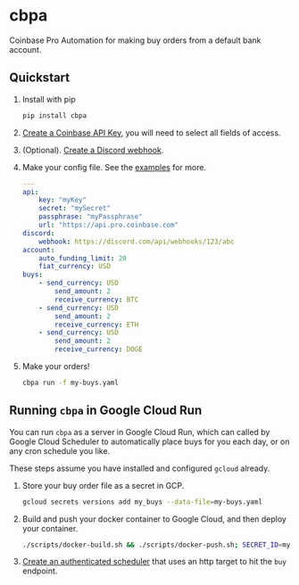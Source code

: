 # cbpa

Coinbase Pro Automation for making buy orders from a default bank account.

## Quickstart

1. Install with pip

    ```sh
    pip install cbpa
    ```

1. [Create a Coinbase API Key](https://help.coinbase.com/en/pro/other-topics/api/how-do-i-create-an-api-key-for-coinbase-pro), you will need to select all fields of access.

1. (Optional). [Create a Discord webhook](https://support.discord.com/hc/en-us/articles/228383668-Intro-to-Webhooks).

1. Make your config file. See the [examples](./examples) for more.

    ```yaml
    ---
    api:
        key: "myKey"
        secret: "mySecret"
        passphrase: "myPassphrase"
        url: "https://api.pro.coinbase.com"
    discord:
        webhook: https://discord.com/api/webhooks/123/abc
    account:
        auto_funding_limit: 20
        fiat_currency: USD
    buys:
        - send_currency: USD
            send_amount: 2
            receive_currency: BTC
        - send_currency: USD
            send_amount: 2
            receive_currency: ETH
        - send_currency: USD
            send_amount: 2
            receive_currency: DOGE
    ```

1. Make your orders!

    ```sh
    cbpa run -f my-buys.yaml
    ```

## Running `cbpa` in Google Cloud Run

You can run `cbpa` as a server in Google Cloud Run, which can called by Google Cloud Scheduler to automatically place buys for you each day, or on any cron schedule you like.

These steps assume you have installed and configured `gcloud` already.

1. Store your buy order file as a secret in GCP.

    ```sh
    gcloud secrets versions add my_buys --data-file=my-buys.yaml
    ```

1. Build and push your docker container to Google Cloud, and then deploy your container.

    ```sh
    ./scripts/docker-build.sh && ./scripts/docker-push.sh; SECRET_ID=my_buys ./scripts/gcloud-run-deploy.sh
    ```

1. [Create an authenticated scheduler](https://cloud.google.com/scheduler/docs/http-target-auth#using-the-console) that uses an http target to hit the `buy` endpoint.
